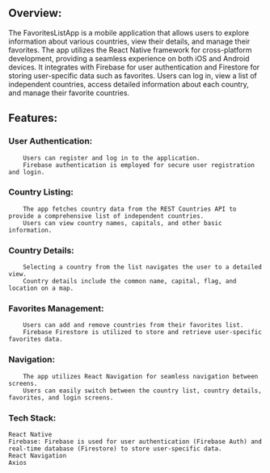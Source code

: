 ## Overview:
The FavoritesListApp is a mobile application that allows users to explore information about various countries, view their details, and manage their favorites. The app utilizes the React Native framework for cross-platform development, providing a seamless experience on both iOS and Android devices. It integrates with Firebase for user authentication and Firestore for storing user-specific data such as favorites. Users can log in, view a list of independent countries, access detailed information about each country, and manage their favorite countries.

## Features:

### User Authentication:
        Users can register and log in to the application.
        Firebase authentication is employed for secure user registration and login.

### Country Listing:
        The app fetches country data from the REST Countries API to provide a comprehensive list of independent countries.
        Users can view country names, capitals, and other basic information.

### Country Details:
        Selecting a country from the list navigates the user to a detailed view.
        Country details include the common name, capital, flag, and location on a map.

### Favorites Management:
        Users can add and remove countries from their favorites list.
        Firebase Firestore is utilized to store and retrieve user-specific favorites data.

### Navigation:
        The app utilizes React Navigation for seamless navigation between screens.
        Users can easily switch between the country list, country details, favorites, and login screens.

### Tech Stack:

    React Native
    Firebase: Firebase is used for user authentication (Firebase Auth) and real-time database (Firestore) to store user-specific data.
    React Navigation
    Axios